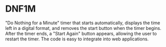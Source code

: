 # DNF1M
"Do Nothing for a Minute" timer that starts automatically, displays the time left in a digital format, and removes the start button when the timer begins. After the timer ends, a "Start Again" button appears, allowing the user to restart the timer. The code is easy to integrate into web applications.
